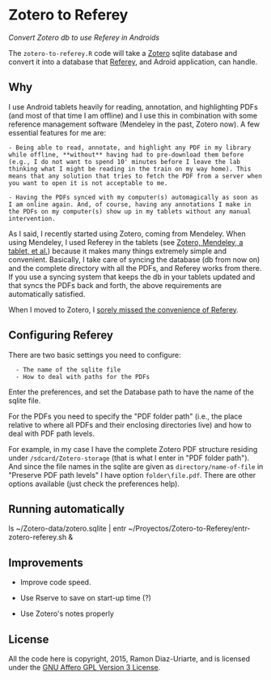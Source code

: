 # Zotero to Referey #

_Convert Zotero db to use Referey in Androids_

The `zotero-to-referey.R` code will take a [Zotero](http://www.zotero.org)
sqlite database and convert it into a database that
[Referey](https://play.google.com/store/apps/details?id=com.kmk.Referey),
and Adroid application, can handle.


## Why ##

I use Android tablets heavily for reading, annotation, and highlighting
PDFs (and most of that time I am offline) and I use this in combination
with some reference management software (Mendeley in the past, Zotero
now). A few essential features for me are:

	- Being able to read, annotate, and highlight any PDF in my library
	while offline, **without** having had to pre-download them before
	(e.g., I do not want to spend 10' minutes before I leave the lab
	thinking what I might be reading in the train on my way home). This
	means that any solution that tries to fetch the PDF from a server when
	you want to open it is not acceptable to me. 

	- Having the PDFs synced with my computer(s) automagically as soon as
	I am online again. And, of course, having any annotations I make in
	the PDFs on my computer(s) show up in my tablets without any manual
	intervention. 



As I said, I recently started using Zotero, coming from Mendeley. When
using Mendeley, I used Referey in the tablets (see
[Zotero, Mendeley, a tablet, et al.](http://ligarto.org/rdiaz/Zotero-Mendeley-Tablet.html))
because it makes many things extremely simple and convenient. Basically, I
take care of syncing the database (db from now on) and the complete
directory with all the PDFs, and Referey works from there. If you use a
syncing system that keeps the db in your tablets updated and that syncs
the PDFs back and forth, the above requirements are automatically
satisfied.

When I moved to Zotero, I
[sorely missed the convenience of Referey](https://github.com/rdiaz02/Adios_Mendeley#using-a-tablet).








## Configuring Referey ##

There are two basic settings you need to configure:

      - The name of the sqlite file
      - How to deal with paths for the PDFs

Enter the preferences, and set the Database path to have the name of the
sqlite file.

For the PDFs you need to specify the "PDF folder path" (i.e., the place
relative to where all PDFs and their enclosing directories live) and how
to deal with PDF path levels.

For example, in my case I have the complete Zotero PDF structure residing
under `/sdcard/Zotero-storage` (that is what I enter in "PDF folder
path"). And since the file names in the sqlite are given as
`directory/name-of-file` in "Preserve PDF path levels" I have option
`folder\file.pdf`.  There are other options available (just check the
preferences help).




## Running automatically ##

ls ~/Zotero-data/zotero.sqlite | entr ~/Proyectos/Zotero-to-Referey/entr-zotero-referey.sh &


## Improvements ##

- Improve code speed.

- Use Rserve to save on start-up time (?)

- Use Zotero's notes properly




## License ##

All the code here is copyright, 2015, Ramon Diaz-Uriarte, and is licensed
under the [GNU Affero GPL Version 3 License](http://www.gnu.org/licenses/agpl-3.0.en.html).


<!---
Local Variables:
mode: gfm
--->
